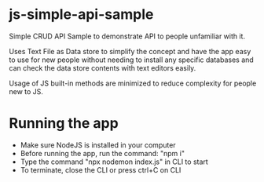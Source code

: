# js-simple-api-sample
Simple CRUD API Sample to demonstrate API to people unfamiliar with it.

Uses Text File as Data store to simplify the concept and have the app easy to use for new people without needing to install any specific databases and can check the data store contents with text editors easily.

Usage of JS built-in methods are minimized to reduce complexity for people new to JS.

# Running the app
- Make sure NodeJS is installed in your computer
- Before running the app, run the command: "npm i"
- Type the command "npx nodemon index.js" in CLI to start
- To terminate, close the CLI or press ctrl+C on CLI
